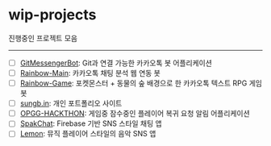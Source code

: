 # wip-projects
진행중인 프로젝트 모음

-----

- [ ] [GitMessengerBot](https://github.com/GitMessengerBot): Git과 연결 가능한 카카오톡 봇 어플리케이션
- [ ] [Rainbow-Main](https://github.com/rainbow-chatbot): 카카오톡 채팅 분석 웹 연동 봇
- [ ] [Rainbow-Game](https://github.com/rainbow-chatbot/rainbow-game): 포켓몬스터 + 동물의 숲 배경으로 한 카카오톡 텍스트 RPG 게임 봇
- [ ] [sungb.in](https://github.com/jisungbin/sungb.in): 개인 포트폴리오 사이트
- [ ] [OPGG-HACKTHON](https://github.com/OPGG-HACKTHON/mobile-b-android): 게임중 잠수중인 플레이어 복귀 요청 알림 어플리케이션
- [ ] [SpakChat](https://github.com/jisungbin/SpakChat): Firebase 기반 SNS 스타일 채팅 앱
- [ ] [Lemon](https://github.com/lemon-music): 뮤직 플레이어 스타일의 음악 SNS 앱
